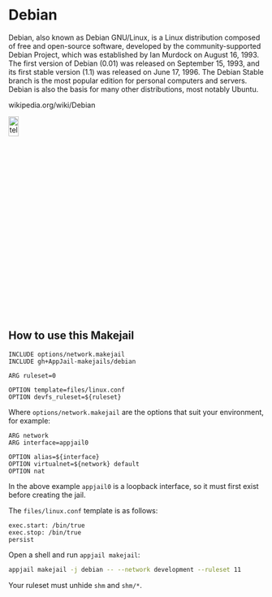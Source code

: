 # Debian

Debian, also known as Debian GNU/Linux, is a Linux distribution composed of free and open-source software, developed by the community-supported Debian Project, which was established by Ian Murdock on August 16, 1993. The first version of Debian (0.01) was released on September 15, 1993, and its first stable version (1.1) was released on June 17, 1996. The Debian Stable branch is the most popular edition for personal computers and servers. Debian is also the basis for many other distributions, most notably Ubuntu. 

wikipedia.org/wiki/Debian

<img src="https://upload.wikimedia.org/wikipedia/commons/thumb/4/4a/Debian-OpenLogo.svg/320px-Debian-OpenLogo.svg.png" alt="teleirc logo" width="20%" height="10%">

## How to use this Makejail

```
INCLUDE options/network.makejail
INCLUDE gh+AppJail-makejails/debian

ARG ruleset=0

OPTION template=files/linux.conf
OPTION devfs_ruleset=${ruleset}
```

Where `options/network.makejail` are the options that suit your environment, for example:

```
ARG network
ARG interface=appjail0

OPTION alias=${interface}
OPTION virtualnet=${network} default
OPTION nat
```

In the above example `appjail0` is a loopback interface, so it must first exist before creating the jail.

The `files/linux.conf` template is as follows:

```
exec.start: /bin/true
exec.stop: /bin/true
persist
```

Open a shell and run `appjail makejail`:

```sh
appjail makejail -j debian -- --network development --ruleset 11
```

Your ruleset must unhide `shm` and `shm/*`.